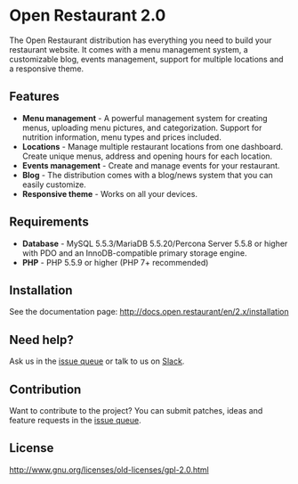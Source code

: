Open Restaurant 2.0
=========
The Open Restaurant distribution has everything you need to build your restaurant website. It comes with a menu management system, a customizable blog, events management, support for multiple locations and a responsive theme.

## Features

* **Menu management** - A powerful management system for creating menus, uploading menu pictures, and categorization. Support for nutrition information, menu types and prices included.
* **Locations** - Manage multiple restaurant locations from one dashboard. Create unique menus, address and opening hours for each location.
* **Events management** - Create and manage events for your restaurant.
* **Blog** - The distribution comes with a blog/news system that you can easily customize.
* **Responsive theme** - Works on all your devices.

## Requirements

* **Database** - MySQL 5.5.3/MariaDB 5.5.20/Percona Server 5.5.8 or higher with PDO and an InnoDB-compatible primary storage engine.
* **PHP** - PHP 5.5.9 or higher (PHP 7+ recommended)

## Installation

See the documentation page: http://docs.open.restaurant/en/2.x/installation

## Need help?

Ask us in the [issue queue](https://www.drupal.org/project/issues/openrestaurant) or talk to us on [Slack](http://goo.gl/forms/kklESqzAp0Fs0wHs1).

## Contribution

Want to contribute to the project? You can submit patches, ideas and feature requests in the [issue queue](https://www.drupal.org/project/issues/openrestaurant).

## License

http://www.gnu.org/licenses/old-licenses/gpl-2.0.html
